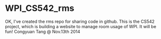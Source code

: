 WPI_CS542_rms
=============
OK, I've created the rms repo for sharing code in github. 
This is the CS542 project, which is building a website to manage room usage of WPI. 
It will be fun! 
Congyuan Tang @ Nov.13th 2014 
